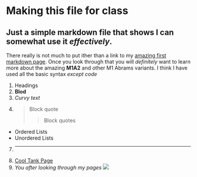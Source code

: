 # Making this file for class

## Just a simple markdown file that shows I can somewhat use it _effectively_.

There really is not much to put ither than a link to my [amazing first markdown page](https://github.com/MangoCannon/For-Class/blob/main/MrTankyTank.md).
Once you look through that you will _definitely_ want to learn more about the amazing **M1A2** and other M1 Abrams variants.
I think I have used all the basic syntax _except code_
1. Headings
2. **Blod**
3. *Curvy text*
4. >Block quote
    >> Block quotes
- Ordered Lists
- Unordered Lists
7. ***
8. [Cool Tank Page](https://github.com/MangoCannon/For-Class/blob/main/MrTankyTank.md)
9. *You after looking through my pages*
[<img src="https://upload.wikimedia.org/wikipedia/commons/thumb/7/74/Beijing_bouddhist_monk_2009_IMG_1486.JPG/1200px-Beijing_bouddhist_monk_2009_IMG_1486.JPG">](https://upload.wikimedia.org/)
